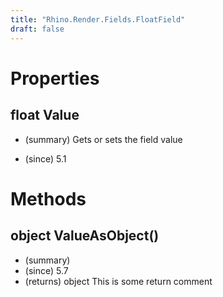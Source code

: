 ```yaml
---
title: "Rhino.Render.Fields.FloatField"
draft: false
---
```


# Properties
## float Value
- (summary) 
     Gets or sets the field value
     
- (since) 5.1
# Methods
## object ValueAsObject()
- (summary) 
- (since) 5.7
- (returns) object This is some return comment

